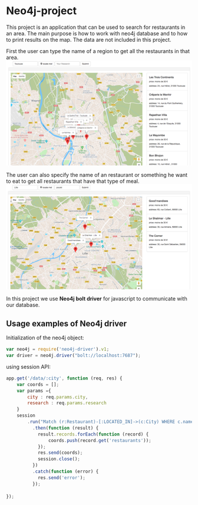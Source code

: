 # Neo4j-project

This project is an application that can be used to search for restaurants in an area. 
The main purpose is how to work with neo4j database and to how to print results on the map.
The data are not included in this project.

First the user can type the name of a region to get all the restaurants in that area.
![alt text](https://github.com/aiissataK/Neo4j-project/blob/master/includes/img/img1.png)


The user can also specify the name of an restaurant or something he want to eat to get all restaurants that have that type of meal.
![alt text](https://github.com/aiissataK/Neo4j-project/blob/master/includes/img/img2.png)

In this project we use <b>Neo4j bolt driver</b> for javascript to communicate with our database. 
## Usage examples of Neo4j driver

Initialization of the neo4j object:
```javascript
var neo4j = require('neo4j-driver').v1;
var driver = neo4j.driver("bolt://localhost:7687");
```
using session API:
```javascript
app.get('/data/:city', function (req, res) {
	var coords = [];
	var params ={
		city : req.params.city,
		research : req.params.research
	}
	session
		.run("Match (r:Restaurant)-[:LOCATED_IN]->(c:City) WHERE c.name={city} return r AS restaurants", {city:req.params.city})
		  .then(function (result) {
		    result.records.forEach(function (record) {
		     	coords.push(record.get('restaurants'));
		    });
		  	res.send(coords);
		    session.close();
		  })
		  .catch(function (error) {
		  	res.send('error');
		  });

});
```
